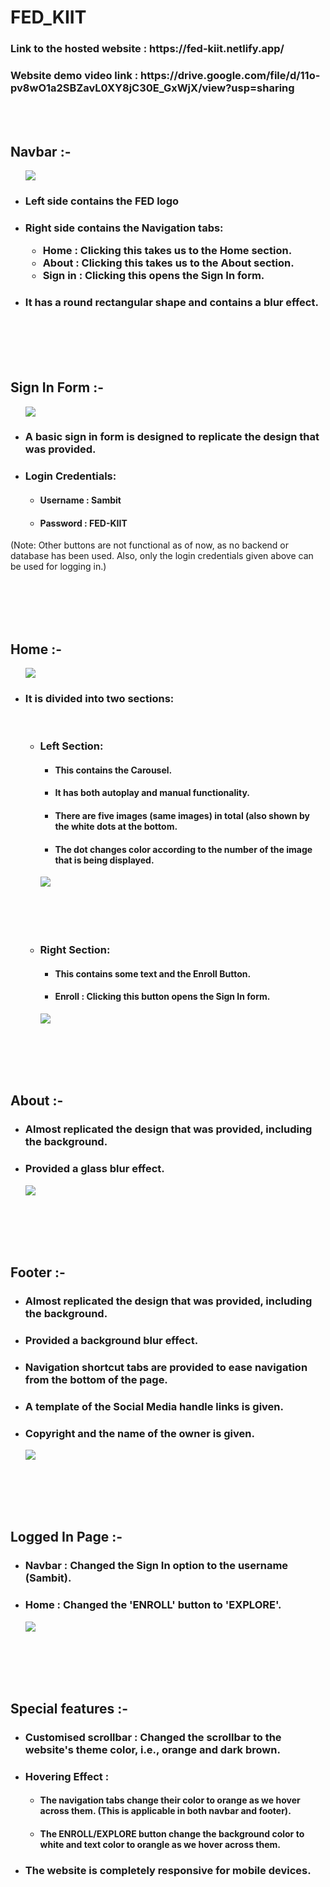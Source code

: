 # <h1>FED_KIIT</h1>

<h3>Link to the hosted website : https://fed-kiit.netlify.app/</h3>
<h3>Website demo video link : https://drive.google.com/file/d/11o-pv8wO1a2SBZavL0XY8jC30E_GxWjX/view?usp=sharing </h3>

<br>
<br>

<div>
  <h2>Navbar :-</h2>
  <p>
    <ul>
      <img src = "/Screenshots/Navbar.png">
      <li><h3>Left side contains the FED logo</h3></li>
      <li><h3>Right side contains the Navigation tabs:
        <ul>
          <li>Home : Clicking this takes us to the Home section.</li>
          <li>About : Clicking this takes us to the About section.</li>
          <li>Sign in : Clicking this opens the Sign In form.</li>
        </ul>
      </h3></li>
      <li><h3>It has a round rectangular shape and contains a blur effect.</h3></li>
    </ul>
  </p>
</div>

<br>
<br>
<br>
<br>

<div>
  <h2>Sign In Form :-</h2>
  <p>
    <ul>
      <img src = "/Screenshots/SignIn-form.png">
      <li><h3>A basic sign in form is designed to replicate the design that was provided.</h3></li>
      <li><h3>Login Credentials:</h3>
        <ul>
          <li><h4>Username : Sambit</h4></li>
          <li><h4>Password : FED-KIIT</h4></li>
        </ul>
      </li>
    </ul>
      (Note: Other buttons are not functional as of now, as no backend or database has been used. Also, only the login credentials given above can be used for logging in.)
  </p>
</div>

<br>
<br>
<br>
<br>

<div>
  <h2>Home :-</h2>
  <p>
    <ul>
      <img src = "/Screenshots/Home.png">
      <li><h3>It is divided into two sections:</h3>
        <br>
        <ul>
          <li><h3>Left Section:</h3>
            <ul>
              <li><h4>This contains the Carousel.</h4></li>
              <li><h4>It has both autoplay and manual functionality.</h4></li>
              <li><h4>There are five images (same images) in total (also shown by the white dots at the bottom.</h4></li>
              <li><h4>The dot changes color according to the number of the image that is being displayed.</h4></li>
            </ul>
            <img src = "/Screenshots/Carousel.png">
          </li>
          <br>
          <br>
          <br>
          <br>
          <li><h3>Right Section:</h3>
            <ul>
              <li><h4>This contains some text and the Enroll Button.</h4></li>
              <li><h4>Enroll : Clicking this button opens the Sign In form.</h4></li>
            </ul>
            <img src = "/Screenshots/Right-side.png">
          </li>
        </ul>
      </li>
    </ul>
  </p>
</div>

<br>
<br>
<br>
<br>

<div>
  <h2>About :-</h2>
  <ul>
    <li><h3>Almost replicated the design that was provided, including the background.</h3></li>
    <li><h3>Provided a glass blur effect.</h3></li>
    <img src = "/Screenshots/About.png">
  </ul>
</div>

<br>
<br>
<br>
<br>

<div>
  <h2>Footer :-</h2>
  <ul>
    <li><h3>Almost replicated the design that was provided, including the background.</h3></li>
    <li><h3>Provided a background blur effect.</h3></li>
    <li><h3>Navigation shortcut tabs are provided to ease navigation from the bottom of the page.</h3></li>
    <li><h3>A template of the Social Media handle links is given.</h3></li>
    <li><h3>Copyright and the name of the owner is given.</h3></li>
    <img src = "/Screenshots/Footer.png">
  </ul>
</div>

<br>
<br>
<br>
<br>

<div>
  <h2>Logged In Page :-</h2>
  <ul>
    <li><h3>Navbar : Changed the Sign In option to the username (Sambit).</h3></li>
    <li><h3>Home : Changed the 'ENROLL' button to 'EXPLORE'.</h3></li>
    <img src = "/Screenshots/Log-in.png">
  </ul>
</div>

<br>
<br>
<br>
<br>

<div>
  <h2>Special features :-</h2>
  <ul>
    <li><h3>Customised scrollbar : Changed the scrollbar to the website's theme color, i.e., orange and dark brown.</h3></li>
    <li><h3>Hovering Effect : </h3>
      <ul>
        <li><h4>The navigation tabs change their color to orange as we hover across them. (This is applicable in both navbar and footer).</h4></li>
        <li><h4>The ENROLL/EXPLORE button change the background color to white and text color to orangle as we hover across them.</h4></li>
      </ul>
    <li><h3>The website is completely responsive for mobile devices.</h3></li>
  </ul>
</div>
